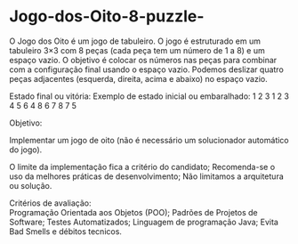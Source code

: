 # Jogo-dos-Oito-8-puzzle-
O Jogo dos Oito é um jogo de tabuleiro. O jogo é estruturado em um tabuleiro 3×3 com 8 peças (cada peça tem um número de 1 a 8) e um espaço vazio. O objetivo é colocar os números nas peças para combinar com a configuração final usando o espaço vazio. Podemos deslizar quatro peças adjacentes (esquerda, direita, acima e abaixo) no espaço vazio.  

Estado final ou vitória:                                          Exemplo de estado inicial ou embaralhado:
   1 2 3                                                                          1 2 3
   4 5 6                                                                          4 8 6
   7 8                                                                            7 5      


Objetivo:  

Implementar um jogo de oito (não é necessário um solucionador automático do jogo).  

O limite da implementação fica a critério do candidato; 
Recomenda-se o uso da melhores práticas de desenvolvimento; 
Não limitamos a arquitetura ou solução.

Critérios de avaliação:  
Programação Orientada aos Objetos (POO); 
Padrões de Projetos de Software; 
Testes Automatizados; 
Linguagem de programação Java; 
Evita Bad Smells e débitos tecnicos.
